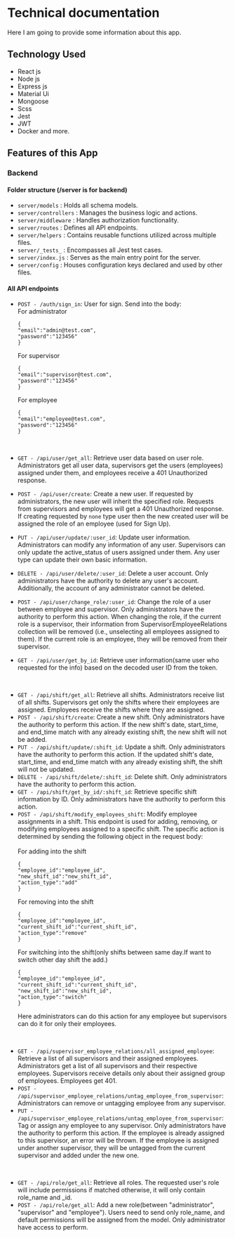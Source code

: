 # Technical documentation

Here I am going to provide some information about this app.

## Technology Used

- React js
- Node js
- Express js
- Material Ui
- Mongoose
- Scss
- Jest
- JWT
- Docker and more.

## Features of this App

### Backend

#### Folder structure (/server is for backend)

- `server/models` : Holds all schema models.
- `server/controllers` : Manages the business logic and actions.
- `server/middleware` : Handles authorization functionality.
- `server/routes` : Defines all API endpoints.
- `server/helpers` : Contains reusable functions utilized across multiple files.
- `server/_tests_` : Encompasses all Jest test cases.
- `server/index.js` : Serves as the main entry point for the server.
- `server/config` : Houses configuration keys declared and used by other files.

#### All API endpoints

- `POST - /auth/sign_in`: User for sign. Send into the body:<br/>
  For administrator

  ```
  {
  "email":"admin@test.com",
  "password":"123456"
  }
  ```

  For supervisor

  ```
  {
  "email":"supervisor@test.com",
  "password":"123456"
  }
  ```

  For employee

  ```
  {
  "email":"employee@test.com",
  "password":"123456"
  }
  ```

  <br/>

- `GET - /api/user/get_all`: Retrieve user data based on user role. Administrators get all user data, supervisors get the users (employees) assigned under them, and employees receive a 401 Unauthorized response.
- `POST - /api/user/create`: Create a new user. If requested by administrators, the new user will inherit the specified role. Requests from supervisors and employees will get a 401 Unauthorized response. <br/> If creating requested by `none` type user then the new created user will be assigned the role of an employee (used for Sign Up).
- `PUT - /api/user/update/:user_id`: Update user information. Administrators can modify any information of any user. Supervisors can only update the active_status of users assigned under them. Any user type can update their own basic information.
- `DELETE - /api/user/delete/:user_id`: Delete a user account. Only administrators have the authority to delete any user's account. Additionally, the account of any administrator cannot be deleted.
- `POST - /api/user/change_role/:user_id`: Change the role of a user between employee and supervisor. Only administrators have the authority to perform this action. When changing the role, if the current role is a supervisor, their information from SupervisorEmployeeRelations collection will be removed (i.e., unselecting all employees assigned to them). If the current role is an employee, they will be removed from their supervisor.
- `GET - /api/user/get_by_id`: Retrieve user information(same user who requested for the info) based on the decoded user ID from the token.

 <br/>

- `GET - /api/shift/get_all`: Retrieve all shifts. Administrators receive list of all shifts. Supervisors get only the shifts where their employees are assigned. Employees receive the shifts where they are assigned.
- `POST - /api/shift/create`: Create a new shift. Only administrators have the authority to perform this action. If the new shift's date, start_time, and end_time match with any already existing shift, the new shift will not be added.
- `PUT - /api/shift/update/:shift_id`: Update a shift. Only administrators have the authority to perform this action. If the updated shift's date, start_time, and end_time match with any already existing shift, the shift will not be updated.
- `DELETE - /api/shift/delete/:shift_id`: Delete shift. Only administrators have the authority to perform this action.
- `GET - /api/shift/get_by_id/:shift_id`: Retrieve specific shift information by ID. Only administrators have the authority to perform this action.
- `POST - /api/shift/modify_employees_shift`: Modify employee assignments in a shift. This endpoint is used for adding, removing, or modifying employees assigned to a specific shift. The specific action is determined by sending the following object in the request body:<br/> <br/>
  For adding into the shift
  ```
  {
  "employee_id":"employee_id",
  "new_shift_id":"new_shift_id",
  "action_type":"add"
  }
  ```
  For removing into the shift
  ```
  {
  "employee_id":"employee_id",
  "current_shift_id":"current_shift_id",
  "action_type":"remove"
  }
  ```
  For switching into the shift(only shifts between same day.If want to switch other day shift the add.)
  ```
  {
  "employee_id":"employee_id",
  "current_shift_id":"current_shift_id",
  "new_shift_id":"new_shift_id",
  "action_type":"switch"
  }
  ```
  Here administrators can do this action for any employee but supervisors can do it for only their employees.

<br/>

- `GET - /api/supervisor_employee_relations/all_assigned_employee`: Retrieve a list of all supervisors and their assigned employees. Administrators get a list of all supervisors and their respective employees. Supervisors receive details only about their assigned group of employees. Employees get 401.
- `POST - /api/supervisor_employee_relations/untag_employee_from_supervisor`: Administrators can remove or untagging employee from any supervisor.
- `PUT - /api/supervisor_employee_relations/untag_employee_from_supervisor`: Tag or assign any employee to any supervisor. Only administrators have the authority to perform this action. If the employee is already assigned to this supervisor, an error will be thrown. If the employee is assigned under another supervisor, they will be untagged from the current supervisor and added under the new one.

<br/>

- `GET - /api/role/get_all`: Retrieve all roles. The requested user's role will include permissions if matched otherwise, it will only contain role_name and _id.
- `POST - /api/role/get_all`: Add a new role(between "administrator", "supervisor" and "employee"). Users need to send only role_name, and default permissions will be assigned from the model. Only administrator have access to perform.
